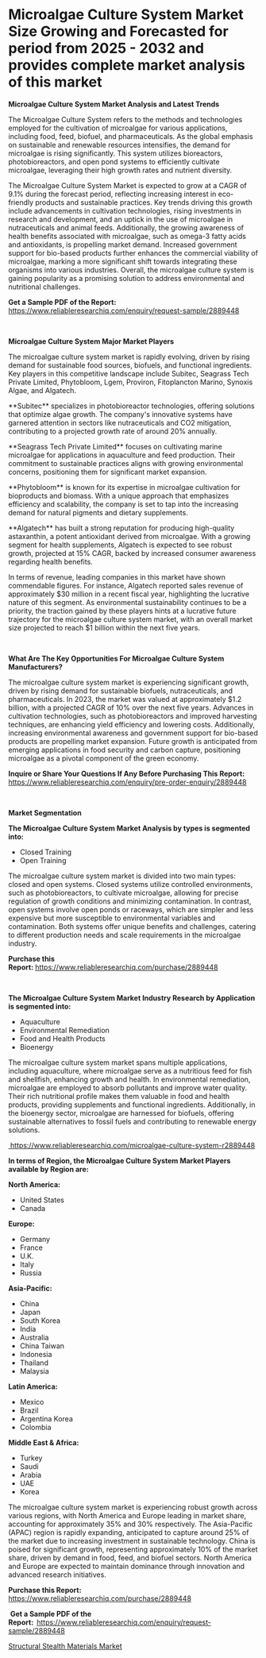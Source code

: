 <p><h1>Microalgae Culture System Market Size Growing and Forecasted for period from 2025 - 2032 and provides complete market analysis of this market</h1></p><p><strong>Microalgae Culture System Market Analysis and Latest Trends</strong></p>
<p><p>The Microalgae Culture System refers to the methods and technologies employed for the cultivation of microalgae for various applications, including food, feed, biofuel, and pharmaceuticals. As the global emphasis on sustainable and renewable resources intensifies, the demand for microalgae is rising significantly. This system utilizes bioreactors, photobioreactors, and open pond systems to efficiently cultivate microalgae, leveraging their high growth rates and nutrient diversity.</p><p>The Microalgae Culture System Market is expected to grow at a CAGR of 9.1% during the forecast period, reflecting increasing interest in eco-friendly products and sustainable practices. Key trends driving this growth include advancements in cultivation technologies, rising investments in research and development, and an uptick in the use of microalgae in nutraceuticals and animal feeds. Additionally, the growing awareness of health benefits associated with microalgae, such as omega-3 fatty acids and antioxidants, is propelling market demand. Increased government support for bio-based products further enhances the commercial viability of microalgae, marking a more significant shift towards integrating these organisms into various industries. Overall, the microalgae culture system is gaining popularity as a promising solution to address environmental and nutritional challenges.</p></p>
<p><strong>Get a Sample PDF of the Report:&nbsp;</strong> <a href="https://www.reliableresearchiq.com/enquiry/request-sample/2889448?utm_campaign=3279&utm_medium=2&utm_source=Github&utm_content=ia&utm_term=14032025&utm_id=microalgae-culture-system">https://www.reliableresearchiq.com/enquiry/request-sample/2889448</a></p>
<p>&nbsp;</p>
<p><strong>Microalgae Culture System Major Market Players</strong></p>
<p><p>The microalgae culture system market is rapidly evolving, driven by rising demand for sustainable food sources, biofuels, and functional ingredients. Key players in this competitive landscape include Subitec, Seagrass Tech Private Limited, Phytobloom, Lgem, Proviron, Fitoplancton Marino, Synoxis Algae, and Algatech.</p><p>**Subitec** specializes in photobioreactor technologies, offering solutions that optimize algae growth. The company's innovative systems have garnered attention in sectors like nutraceuticals and CO2 mitigation, contributing to a projected growth rate of around 20% annually.</p><p>**Seagrass Tech Private Limited** focuses on cultivating marine microalgae for applications in aquaculture and feed production. Their commitment to sustainable practices aligns with growing environmental concerns, positioning them for significant market expansion.</p><p>**Phytobloom** is known for its expertise in microalgae cultivation for bioproducts and biomass. With a unique approach that emphasizes efficiency and scalability, the company is set to tap into the increasing demand for natural pigments and dietary supplements.</p><p>**Algatech** has built a strong reputation for producing high-quality astaxanthin, a potent antioxidant derived from microalgae. With a growing segment for health supplements, Algatech is expected to see robust growth, projected at 15% CAGR, backed by increased consumer awareness regarding health benefits.</p><p>In terms of revenue, leading companies in this market have shown commendable figures. For instance, Algatech reported sales revenue of approximately $30 million in a recent fiscal year, highlighting the lucrative nature of this segment. As environmental sustainability continues to be a priority, the traction gained by these players hints at a lucrative future trajectory for the microalgae culture system market, with an overall market size projected to reach $1 billion within the next five years.</p></p>
<p>&nbsp;</p>
<p><strong>What Are The Key Opportunities For Microalgae Culture System Manufacturers?</strong></p>
<p><p>The microalgae culture system market is experiencing significant growth, driven by rising demand for sustainable biofuels, nutraceuticals, and pharmaceuticals. In 2023, the market was valued at approximately $1.2 billion, with a projected CAGR of 10% over the next five years. Advances in cultivation technologies, such as photobioreactors and improved harvesting techniques, are enhancing yield efficiency and lowering costs. Additionally, increasing environmental awareness and government support for bio-based products are propelling market expansion. Future growth is anticipated from emerging applications in food security and carbon capture, positioning microalgae as a pivotal component of the green economy.</p></p>
<p><strong>Inquire or Share Your Questions If Any Before Purchasing This Report:</strong> <a href="https://www.reliableresearchiq.com/enquiry/pre-order-enquiry/2889448?utm_campaign=3279&utm_medium=2&utm_source=Github&utm_content=ia&utm_term=14032025&utm_id=microalgae-culture-system">https://www.reliableresearchiq.com/enquiry/pre-order-enquiry/2889448</a></p>
<p>&nbsp;</p>
<p><strong>Market Segmentation</strong></p>
<p><strong>The Microalgae Culture System Market Analysis by types is segmented into:</strong></p>
<p><ul><li>Closed Training</li><li>Open Training</li></ul></p>
<p><p>The microalgae culture system market is divided into two main types: closed and open systems. Closed systems utilize controlled environments, such as photobioreactors, to cultivate microalgae, allowing for precise regulation of growth conditions and minimizing contamination. In contrast, open systems involve open ponds or raceways, which are simpler and less expensive but more susceptible to environmental variables and contamination. Both systems offer unique benefits and challenges, catering to different production needs and scale requirements in the microalgae industry.</p></p>
<p><strong>Purchase this Report:&nbsp;</strong><a href="https://www.reliableresearchiq.com/purchase/2889448?utm_campaign=3279&utm_medium=2&utm_source=Github&utm_content=ia&utm_term=14032025&utm_id=microalgae-culture-system">https://www.reliableresearchiq.com/purchase/2889448</a></p>
<p>&nbsp;</p>
<p><strong>The Microalgae Culture System Market Industry Research by Application is segmented into:</strong></p>
<p><ul><li>Aquaculture</li><li>Environmental Remediation</li><li>Food and Health Products</li><li>Bioenergy</li></ul></p>
<p><p>The microalgae culture system market spans multiple applications, including aquaculture, where microalgae serve as a nutritious feed for fish and shellfish, enhancing growth and health. In environmental remediation, microalgae are employed to absorb pollutants and improve water quality. Their rich nutritional profile makes them valuable in food and health products, providing supplements and functional ingredients. Additionally, in the bioenergy sector, microalgae are harnessed for biofuels, offering sustainable alternatives to fossil fuels and contributing to renewable energy solutions.</p></p>
<p><a href="https://www.reliableresearchiq.com/microalgae-culture-system-r2889448?utm_campaign=3279&utm_medium=2&utm_source=Github&utm_content=ia&utm_term=14032025&utm_id=microalgae-culture-system">&nbsp;https://www.reliableresearchiq.com/microalgae-culture-system-r2889448</a></p>
<p><strong>In terms of Region, the Microalgae Culture System Market Players available by Region are:</strong></p>
<p>
    <p> <strong> North America: </strong>
        <ul>
            <li>United States</li>
            <li>Canada</li>
        </ul>
        </p> 
    <p> <strong> Europe: </strong>
        <ul>
            <li>Germany</li>
            <li>France</li>
            <li>U.K.</li>
            <li>Italy</li>
            <li>Russia</li>
        </ul>
        </p> 
    <p> <strong> Asia-Pacific: </strong>
        <ul>
            <li>China</li>
            <li>Japan</li>
            <li>South Korea</li>
            <li>India</li>
            <li>Australia</li>
            <li>China Taiwan</li>
            <li>Indonesia</li>
            <li>Thailand</li>
            <li>Malaysia</li>
        </ul>
        </p> 
    <p> <strong> Latin America: </strong>
        <ul>
            <li>Mexico</li>
            <li>Brazil</li>
            <li>Argentina Korea</li>
            <li>Colombia</li>
        </ul>
        </p> 
    <p> <strong> Middle East & Africa: </strong>
        <ul>
            <li>Turkey</li>
            <li>Saudi</li>
            <li>Arabia</li>
            <li>UAE</li>
            <li>Korea</li>
        </ul>
    </p>
    </p>
<p><p>The microalgae culture system market is experiencing robust growth across various regions, with North America and Europe leading in market share, accounting for approximately 35% and 30% respectively. The Asia-Pacific (APAC) region is rapidly expanding, anticipated to capture around 25% of the market due to increasing investment in sustainable technology. China is poised for significant growth, representing approximately 10% of the market share, driven by demand in food, feed, and biofuel sectors. North America and Europe are expected to maintain dominance through innovation and advanced research initiatives.</p></p>
<p><strong>Purchase this Report: </strong><a href="https://www.reliableresearchiq.com/purchase/2889448?utm_campaign=3279&utm_medium=2&utm_source=Github&utm_content=ia&utm_term=14032025&utm_id=microalgae-culture-system">https://www.reliableresearchiq.com/purchase/2889448</a></p>
<p>&nbsp;<strong>Get a Sample PDF of the Report:&nbsp;&nbsp;</strong><a href="https://www.reliableresearchiq.com/enquiry/request-sample/2889448?utm_campaign=3279&utm_medium=2&utm_source=Github&utm_content=ia&utm_term=14032025&utm_id=microalgae-culture-system">https://www.reliableresearchiq.com/enquiry/request-sample/2889448</a></p>
<p><strong></strong></p>
<p><p><a href="https://github.com/muhjanaidu/Market-Research-Report-List-1/blob/main/structural-stealth-materials-market.md?utm_campaign=3279&utm_medium=2&utm_source=Github&utm_content=ia&utm_term=14032025&utm_id=microalgae-culture-system">Structural Stealth Materials Market</a></p></p>